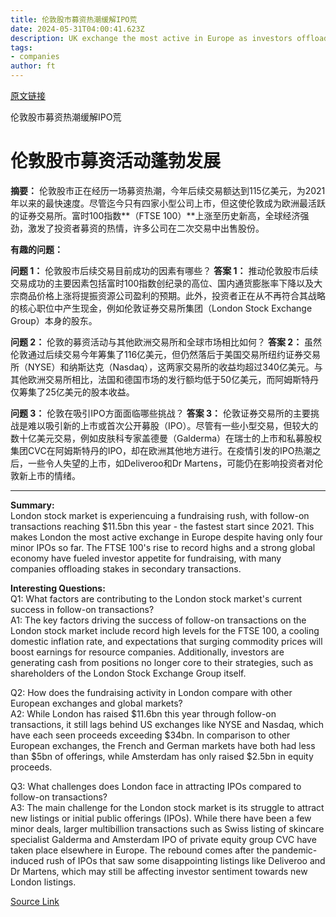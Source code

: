 ```yaml
---
title: 伦敦股市募资热潮缓解IPO荒
date: 2024-05-31T04:00:41.623Z
description: UK exchange the most active in Europe as investors offload stakes in secondary transactions
tags: 
- companies
author: ft
---
```


[原文链接](https://ft.com/content/7d739558-78a9-4dae-aa4e-9b3864448674)

伦敦股市募资热潮缓解IPO荒

# 伦敦股市募资活动蓬勃发展

**摘要：**
伦敦股市正在经历一场募资热潮，今年后续交易额达到115亿美元，为2021年以来的最快速度。尽管迄今只有四家小型公司上市，但这使伦敦成为欧洲最活跃的证券交易所。富时100指数**（FTSE 100）**上涨至历史新高，全球经济强劲，激发了投资者募资的热情，许多公司在二次交易中出售股份。

**有趣的问题：**

**问题 1：** 伦敦股市后续交易目前成功的因素有哪些？
**答案 1：** 推动伦敦股市后续交易成功的主要因素包括富时100指数创纪录的高位、国内通货膨胀率下降以及大宗商品价格上涨将提振资源公司盈利的预期。此外，投资者正在从不再符合其战略的核心职位中产生现金，例如伦敦证券交易所集团（London Stock Exchange Group）本身的股东。

**问题 2：** 伦敦的募资活动与其他欧洲交易所和全球市场相比如何？
**答案 2：** 虽然伦敦通过后续交易今年筹集了116亿美元，但仍然落后于美国交易所纽约证券交易所（NYSE）和纳斯达克（Nasdaq），这两家交易所的收益均超过340亿美元。与其他欧洲交易所相比，法国和德国市场的发行额均低于50亿美元，而阿姆斯特丹仅筹集了25亿美元的股本收益。

**问题 3：** 伦敦在吸引IPO方面面临哪些挑战？
**答案 3：** 伦敦证券交易所的主要挑战是难以吸引新的上市或首次公开募股（IPO）。尽管有一些小型交易，但较大的数十亿美元交易，例如皮肤科专家盖德曼（Galderma）在瑞士的上市和私募股权集团CVC在阿姆斯特丹的IPO，却在欧洲其他地方进行。在疫情引发的IPO热潮之后，一些令人失望的上市，如Deliveroo和Dr Martens，可能仍在影响投资者对伦敦新上市的情绪。

---

**Summary:**  
London stock market is experiencuing a fundraising rush, with follow-on transactions reaching $11.5bn this year - the fastest start since 2021. This makes London the most active exchange in Europe despite having only four minor IPOs so far. The FTSE 100's rise to record highs and a strong global economy have fueled investor appetite for fundraising, with many companies offloading stakes in secondary transactions.

**Interesting Questions:**  
Q1: What factors are contributing to the London stock market's current success in follow-on transactions?  
A1: The key factors driving the success of follow-on transactions on the London stock market include record high levels for the FTSE 100, a cooling domestic inflation rate, and expectations that surging commodity prices will boost earnings for resource companies. Additionally, investors are generating cash from positions no longer core to their strategies, such as shareholders of the London Stock Exchange Group itself.

Q2: How does the fundraising activity in London compare with other European exchanges and global markets?  
A2: While London has raised $11.6bn this year through follow-on transactions, it still lags behind US exchanges like NYSE and Nasdaq, which have each seen proceeds exceeding $34bn. In comparison to other European exchanges, the French and German markets have both had less than $5bn of offerings, while Amsterdam has only raised $2.5bn in equity proceeds.

Q3: What challenges does London face in attracting IPOs compared to follow-on transactions?  
A3: The main challenge for the London stock market is its struggle to attract new listings or initial public offerings (IPOs). While there have been a few minor deals, larger multibillion transactions such as Swiss listing of skincare specialist Galderma and Amsterdam IPO of private equity group CVC have taken place elsewhere in Europe. The rebound comes after the pandemic-induced rush of IPOs that saw some disappointing listings like Deliveroo and Dr Martens, which may still be affecting investor sentiment towards new London listings.

[Source Link](https://ft.com/content/7d739558-78a9-4dae-aa4e-9b3864448674)

